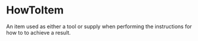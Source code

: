 # HowToItem

An item used as either a tool or supply when performing the instructions for how to to achieve a result.
